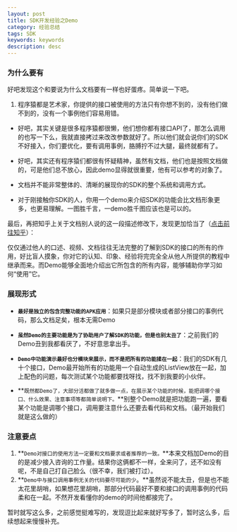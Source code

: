 ```yaml
---
layout: post
title: SDK开发经验之Demo
category: 经验总结
tags: SDK
keywords: keywords
description: desc
---
```


### 为什么要有

好吧发现这个和要说为什么文档要有一样也好蛋疼。简单说一下吧。

1. 程序猿都是艺术家，你提供的接口被使用的方法只有你想不到的，没有他们做不到的，没有一个事例他们容易用错。

- 好吧，其实关键是很多程序猿都很懒，他们想你都有接口API了，那怎么调用的也写一下么，我就直接拷过来改改参数就好了。所以他们就会说你们的SDK不好接入，你们要优化，要有调用事例，胳膊拧不过大腿，最终就都有了。

- 好吧，其实还有程序猿们都很有怀疑精神，虽然有文档，他们也是按照文档做的，可是他们总不放心，因此demo显得就很重要，他有可以参考的对象了。

- 文档并不能非常整体的、清晰的展现你的SDK的整个系统和调用方式。

- 对于刚接触你SDK的人，你用一个demo来介绍SDK的功能会比文档形象更多，也更易理解。一图胜千言，一demo胜千图应该也是可以的。

最后，再把知乎上关于文档别人说的这一段描述修改下，发现更加恰当了（[点击前往知乎](http://www.zhihu.com/question/27084608)）：

仅仅通过他人的口述、视频、文档往往无法完整的了解到SDK的接口的所有的作用，好比盲人摸象，你对它的认知、印象、经验将完完全全从他人所提供的教程中继承而来。而Demo能够全面地介绍出它所包含的所有内容，能够辅助你学习如何“使用”它。

### 展现形式

- **`最好是独立的包含完整功能的APK应用`**：如果只是部分模块或者部分接口的事例代码，那么文档足矣，根本无需Demo

- **`虽然Demo的主要功能是为了协助用户了解SDK的功能，但是也别太丑了`**：之前我们的Demo丑到我都看厌了，不好意思拿出手。

- **`Demo中功能演示最好也分模块来展示，而不是把所有的功能揉在一起`**：我们的SDK有几十个接口，Demo最开始所有的功能用一个自动生成的ListView放在一起，加上配色的问题，每次测试某个功能都要找呀找，找不到我要的小伙伴。

- **`既然都Demo了，大部分活都做了就多做一点，在展示某个功能的时候，能把调哪个接口、什么效果、注意事项等都简单说明下。`**别整个Demo就是把功能跑一遍，要看某个功能是调哪个接口，调用要注意什么还要去看代码和文档。（最开始我们就是这么做的）

### 注意要点

1. **`Demo对接口的使用方法一定要和文档要求或者推荐的一致。`**本来文档加Demo的目的是减少接入咨询的工作量。结果你这俩都不一样，全来问了，还不如没有呢，不是自己打自己脸么（很不幸，我们被打过）。
2. **`Demo中与接口调用事例无关的代码要尽可能的少`。**虽然说不能太丑，但是也不能太花里胡哨，如果想花里胡哨，那部分代码最好不要和接口的调用事例的代码柔和在一起。不然开发看懂你的demo的时间他都接完了。

暂时就写这么多，之前感觉挺难写的，发现逗比起来就好写多了，暂时这么多，后续想起来慢慢补充。